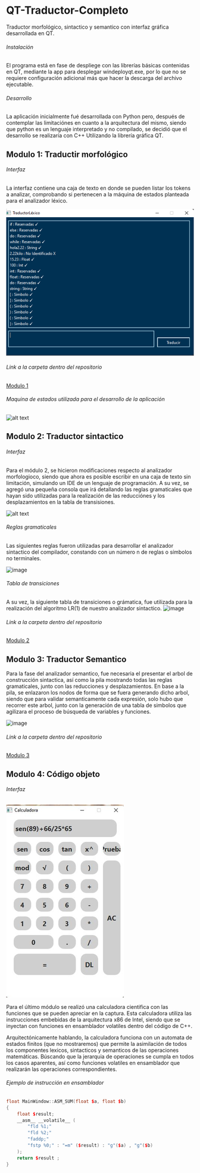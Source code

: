 # QT-Traductor-Completo
Traductor morfológico, sintactico y semantico con interfaz gráfica desarrollada en QT.  

###### Instalación
El programa está en fase de despliege con las librerías básicas contenidas en QT, mediante la app para desplegar windeployqt.exe, por lo que no se requiere configuración adicional más que hacer la descarga del archivo ejecutable.

###### Desarrollo

La aplicación inicialmente fué desarrollada con Python pero, después de contemplar las limitaciónes en cuanto a la arquitectura del mismo, siendo que python es un lenguaje interpretado y no compilado, se decidió que el desarrollo se realizaría con C++ Utilizando la librería gráfica QT.

## Modulo 1: Traductir morfológico

###### Interfaz
La interfaz contiene una caja de texto en donde se pueden listar los tokens a analizar, comprobando si pertenecen a la máquina de estados planteada para el analizador léxico.

![alt text](https://github.com/JorgeA-Z/QT-Traductor-Completo/blob/main/Modulo%201/Codigo%20fuente/Imagenes/Interfaz.png)

###### Link a la carpeta dentro del repositorio

[Modulo 1](https://github.com/JorgeA-Z/QT-Traductor-Completo/tree/main/Modulo%201)

###### Maquina de estados utilizada para el desarrollo de la aplicación

![alt text](https://github.com/JorgeA-Z/QT-Traductor-Completo/blob/main/Modulo%201/Codigo%20fuente/Imagenes/Máquina%20de%20estados.jpeg)

## Modulo 2: Traductor sintactico
###### Interfaz
Para el módulo 2, se hicieron modificaciones respecto al analizador morfologioco, siendo que ahora es posible escribir en una caja de texto sin limitación, simulando un IDE de un lenguaje de programación.
A su vez, se agregó una pequeña consola que irá detallando las reglas gramaticales que hayan sido utilizadas para la realización de las reducciónes y los desplazamientos en la tabla de transisiones.

![alt text](https://github.com/JorgeA-Z/QT-Traductor-Completo/blob/main/Modulo%202/Código%20fuente/Imagenes/Sintactico.jpg)
###### Reglas gramaticales

Las siguientes reglas fueron utilizadas para desarrollar el analizador sintactico del compilador, constando con un número n de reglas o símbolos no terminales.

![image](https://user-images.githubusercontent.com/74442427/194086161-058abca0-d9f0-4089-9033-13a88dffed75.png)
###### Tabla de transiciones

A su vez, la siguiente tabla de transiciones o grámatica, fue utilizada para la realización del algoritmo LR(1) de nuestro analizador sintactico.
![image](https://user-images.githubusercontent.com/74442427/194086637-18b465f0-0340-46f2-bba9-6afe0cc30b52.png)

###### Link a la carpeta dentro del repositorio

[Modulo 2](https://github.com/JorgeA-Z/QT-Traductor-Completo/tree/main/Modulo%202)

## Modulo 3: Traductor Semantico
Para la fase del analizador semantico, fue necesaria el presentar el arbol de construcción sintactica, así como la pila mostrando todas las reglas gramaticales, junto con las reducciones y desplazamientos.
En base a la pila, se enlazaron los nodos de forma que se fuera generando dicho arbol, siendo que para validar semanticamente cada expresión, solo hubo que recorrer este arbol, junto con la generación de una tabla de simbolos que agilizara el proceso de búsqueda de variables y funciones.

![image](https://github.com/JorgeA-Z/QT-Traductor-Completo/blob/main/Modulo%202/Código%20fuente/Imagenes/Semantico.png)

###### Link a la carpeta dentro del repositorio

[Modulo 3](https://github.com/JorgeA-Z/QT-Traductor-Completo/tree/main/Modulo%203)


## Modulo 4: Código objeto
###### Interfaz
![image](https://github.com/JorgeA-Z/QT-Traductor-Completo/blob/main/Modulo%204/Calculadora/Imagen.jpg)


Para el último módulo se realizó una calculadora cientifica con las funciones que se pueden apreciar en la captura. Esta calculadora utiliza las instrucciones embebidas de la arquitectura x86 de Intel, siendo que se inyectan con funciones en ensamblador volatiles dentro del código de C++.

Arquitectónicamente hablando, la calculadora funciona con un automata de estados finitos (que no mostraremos) que permite la asimilación de todos los componentes lexicos, sintacticos y semanticos de las operaciones matemáticas. Búscando que la jerarquia de operaciones se cumpla en todos los casos aparentes, así como funciones volatiles en ensamblador que realizarán las operaciones correspondientes.

###### Ejemplo de instrucción en ensamblador
```c++
float MainWindow::ASM_SUM(float $a, float $b)
{
    float $result;
    __asm__ __volatile__ (
        "fld %1;"
        "fld %2;"
        "faddp;"
        "fstp %0;" : "=m" ($result) : "g"($a) , "g"($b)
    );
    return $result ;
}
```
